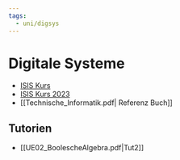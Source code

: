 ```yaml
---
tags:
  - uni/digsys
---
```

# Digitale Systeme
- [ISIS Kurs](https://isis.tu-berlin.de/course/view.php?id=38261)
- [ISIS Kurs 2023](https://isis.tu-berlin.de/course/view.php?id=33911)
- [[Technische_Informatik.pdf| Referenz Buch]]
## Tutorien 
- [[UE02_BoolescheAlgebra.pdf|Tut2]]